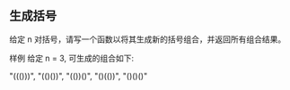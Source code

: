 ## 生成括号

给定 n 对括号，请写一个函数以将其生成新的括号组合，并返回所有组合结果。

样例
给定 n = 3, 可生成的组合如下:

"((()))", "(()())", "(())()", "()(())", "()()()"
